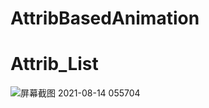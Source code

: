 # AttribBasedAnimation

# Attrib_List
![屏幕截图 2021-08-14 055704](https://user-images.githubusercontent.com/63625631/129422135-c90383ad-cc1b-42d0-856a-bb4533927879.jpg)
# 

